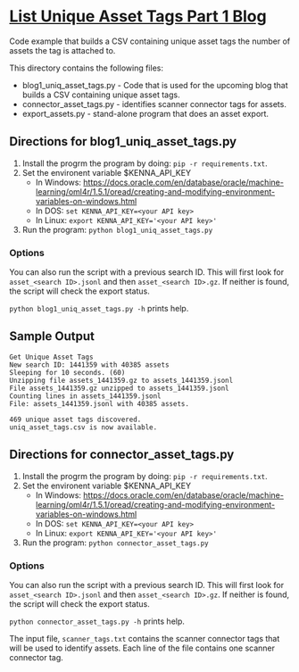 # [List Unique Asset Tags Part 1 Blog](https://www.kennasecurity.com/blog/listing-unique-asset-tags-part-1/)

Code example that builds a CSV containing unique asset tags the number of assets the tag is attached to.

This directory contains the following files:

* blog1_uniq_asset_tags.py - Code that is used for the upcoming blog that builds a CSV containing unique asset tags.
* connector_asset_tags.py - identifies scanner connector tags for assets.
* export_assets.py - stand-alone program that does an asset export.

## Directions for blog1_uniq_asset_tags.py

1. Install the progrm the program by doing: `pip -r requirements.txt`.
1. Set the environent variable $KENNA_API_KEY
   * In Windows: https://docs.oracle.com/en/database/oracle/machine-learning/oml4r/1.5.1/oread/creating-and-modifying-environment-variables-on-windows.html
   * In DOS: `set KENNA_API_KEY=<your API key>`
   * In Linux: `export KENNA_API_KEY='<your API key>'`
1. Run the program: `python blog1_uniq_asset_tags.py`

### Options
You can also run the script with a previous search ID. This will first look for `asset_<search ID>.jsonl` and then `asset_<search ID>.gz`. If neither is found, the script will check the export status.

`python blog1_uniq_asset_tags.py -h` prints help.

## Sample Output
```
Get Unique Asset Tags
New search ID: 1441359 with 40385 assets
Sleeping for 10 seconds. (60)
Unzipping file assets_1441359.gz to assets_1441359.jsonl
File assets_1441359.gz unzipped to assets_1441359.jsonl
Counting lines in assets_1441359.jsonl
File: assets_1441359.jsonl with 40385 assets.

469 unique asset tags discovered.
uniq_asset_tags.csv is now available.
```

## Directions for connector_asset_tags.py

1. Install the progrm the program by doing: `pip -r requirements.txt`.
1. Set the environent variable $KENNA_API_KEY
   * In Windows: https://docs.oracle.com/en/database/oracle/machine-learning/oml4r/1.5.1/oread/creating-and-modifying-environment-variables-on-windows.html
   * In DOS: `set KENNA_API_KEY=<your API key>`
   * In Linux: `export KENNA_API_KEY='<your API key>'`
1. Run the program: `python connector_asset_tags.py`

### Options
You can also run the script with a previous search ID. This will first look for `asset_<search ID>.jsonl` and then `asset_<search ID>.gz`. If neither is found, the script will check the export status.

`python connector_asset_tags.py -h` prints help.

The input file, `scanner_tags.txt` contains the scanner connector tags that will be used to identify assets. Each line of the file contains one scanner connector tag.

